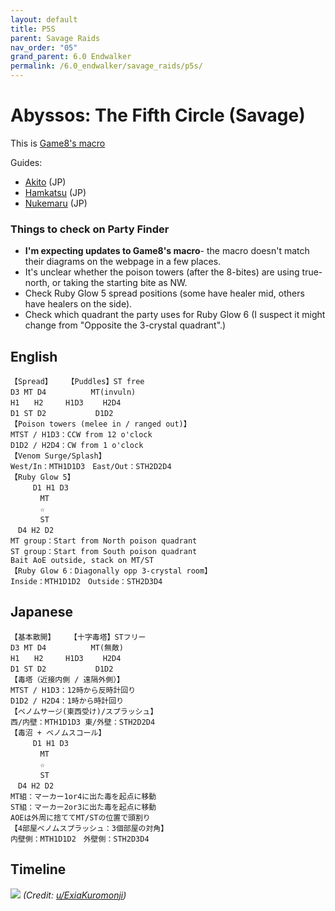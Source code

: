 ```yaml
---
layout: default
title: P5S
parent: Savage Raids
nav_order: "05"
grand_parent: 6.0 Endwalker
permalink: /6.0_endwalker/savage_raids/p5s/
---
```


# Abyssos: The Fifth Circle (Savage)

This is [Game8's macro](https://game8.jp/ff14/464675)

Guides:
- [Akito](https://youtu.be/N4YaRf1X6L8) (JP)
- [Hamkatsu](https://youtu.be/d71hgVaUAcc) (JP)
- [Nukemaru](https://youtu.be/GRrZvJT1fXM) (JP)

### Things to check on Party Finder

- **I'm expecting updates to Game8's macro**- the macro doesn't match their diagrams on the webpage in a few places.
- It's unclear whether the poison towers (after the 8-bites) are using true-north, or taking the starting bite as NW.
- Check Ruby Glow 5 spread positions (some have healer mid, others have healers on the side).
- Check which quadrant the party uses for Ruby Glow 6 (I suspect it might change from "Opposite the 3-crystal quadrant".)

## English

```
【Spread】　　　【Puddles】ST free
D3 MT D4　　　　　　MT(invuln)
H1　　H2　　　H1D3　　 H2D4
D1 ST D2　　　　　　 D1D2
【Poison towers (melee in / ranged out)】
MTST / H1D3：CCW from 12 o'clock
D1D2 / H2D4：CW from 1 o'clock
【Venom Surge/Splash】
West/In：MTH1D1D3　East/Out：STH2D2D4
【Ruby Glow 5】
　　　D1 H1 D3
　　　　MT
　　　　☆
　　　　ST
　D4 H2 D2
MT group：Start from North poison quadrant
ST group：Start from South poison quadrant
Bait AoE outside, stack on MT/ST
【Ruby Glow 6：Diagonally opp 3-crystal room】
Inside：MTH1D1D2　Outside：STH2D3D4
```

## Japanese

```
【基本散開】　　　【十字毒塔】STフリー
D3 MT D4　　　　　　MT(無敵)
H1　　H2　　　H1D3　　 H2D4
D1 ST D2　　　　　　 D1D2
【毒塔（近接内側 / 遠隔外側）】
MTST / H1D3：12時から反時計回り
D1D2 / H2D4：1時から時計回り
【ベノムサージ(東西受け)/スプラッシュ】
西/内壁：MTH1D1D3 東/外壁：STH2D2D4
【毒沼 + ベノムスコール】
　　　D1 H1 D3
　　　　MT
　　　　☆
　　　　ST
　D4 H2 D2
MT組：マーカー1or4に出た毒を起点に移動
ST組：マーカー2or3に出た毒を起点に移動
AOEは外周に捨ててMT/STの位置で頭割り
【4部屋ベノムスプラッシュ：3個部屋の対角】
内壁側：MTH1D1D2　外壁側：STH2D3D4
```

## Timeline
![](https://preview.redd.it/byylqr56ugl91.png?width=1741&format=png&auto=webp&s=9dd4e24d2df98e9b753cfc3a49c63c6956ad709e)
*(Credit: [u/ExiaKuromonji](https://www.reddit.com/r/ffxiv/comments/x1sj4y/p5s_timeline/))*